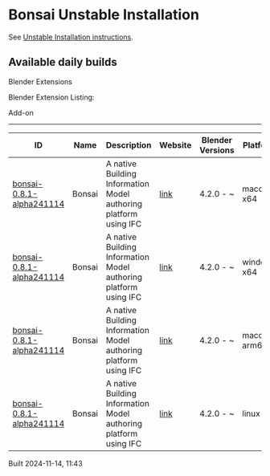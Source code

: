 # Bonsai Unstable Installation

See [Unstable Installation instructions](https://docs.bonsaibim.org/guides/development/installation.html#unstable-installation).

## Available daily builds




Blender Extensions


Blender Extension Listing:


Add\-on




---




| ID | Name | Description | Website | Blender Versions | Platforms | Size |
| --- | --- | --- | --- | --- | --- | --- |
| [bonsai\-0\.8\.1\-alpha241114](https://github.com/IfcOpenShell/IfcOpenShell/releases/download/bonsai-0.8.1-alpha2411141138/bonsai_py311-0.8.1-alpha241114-macos-x64.zip?repository=https://raw.githubusercontent.com/IfcOpenShell/bonsai_unstable_repo/main/index.json&blender_version_min=4.2.0&platforms=macos-x64) | Bonsai | A native Building Information Model authoring platform using IFC | [link](https://bonsaibim.org/) | 4\.2\.0 \- \~ | macos\-x64 | 101\.4MB |
| [bonsai\-0\.8\.1\-alpha241114](https://github.com/IfcOpenShell/IfcOpenShell/releases/download/bonsai-0.8.1-alpha2411141138/bonsai_py311-0.8.1-alpha241114-windows-x64.zip?repository=https://raw.githubusercontent.com/IfcOpenShell/bonsai_unstable_repo/main/index.json&blender_version_min=4.2.0&platforms=windows-x64) | Bonsai | A native Building Information Model authoring platform using IFC | [link](https://bonsaibim.org/) | 4\.2\.0 \- \~ | windows\-x64 | 80\.5MB |
| [bonsai\-0\.8\.1\-alpha241114](https://github.com/IfcOpenShell/IfcOpenShell/releases/download/bonsai-0.8.1-alpha2411141138/bonsai_py311-0.8.1-alpha241114-macos-arm64.zip?repository=https://raw.githubusercontent.com/IfcOpenShell/bonsai_unstable_repo/main/index.json&blender_version_min=4.2.0&platforms=macos-arm64) | Bonsai | A native Building Information Model authoring platform using IFC | [link](https://bonsaibim.org/) | 4\.2\.0 \- \~ | macos\-arm64 | 101\.2MB |
| [bonsai\-0\.8\.1\-alpha241114](https://github.com/IfcOpenShell/IfcOpenShell/releases/download/bonsai-0.8.1-alpha2411141138/bonsai_py311-0.8.1-alpha241114-linux-x64.zip?repository=https://raw.githubusercontent.com/IfcOpenShell/bonsai_unstable_repo/main/index.json&blender_version_min=4.2.0&platforms=linux-x64) | Bonsai | A native Building Information Model authoring platform using IFC | [link](https://bonsaibim.org/) | 4\.2\.0 \- \~ | linux\-x64 | 108\.2MB |


Built 2024\-11\-14, 11:43




